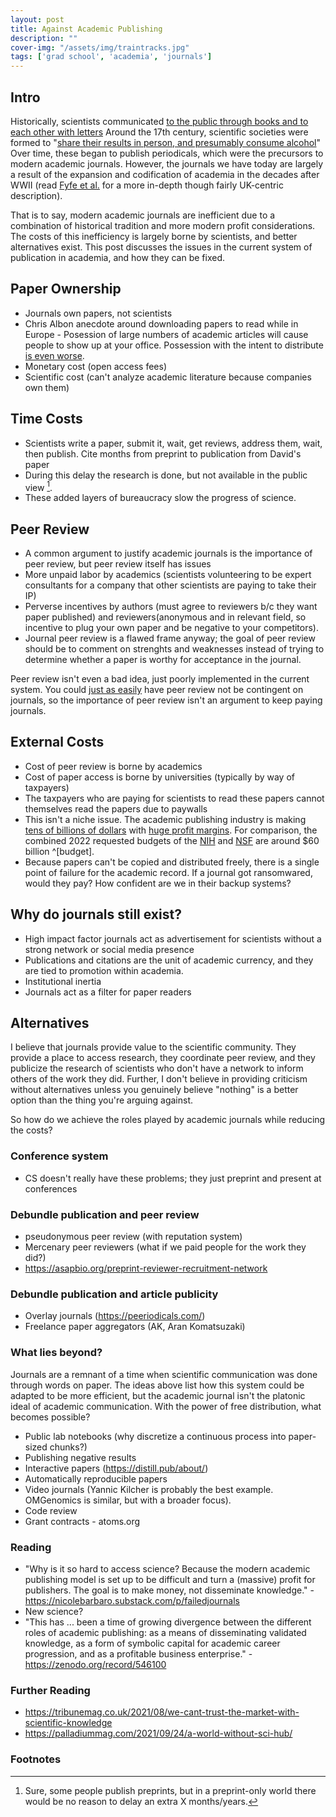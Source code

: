 ```yaml
---
layout: post
title: Against Academic Publishing 
description: ""
cover-img: "/assets/img/traintracks.jpg"
tags: ['grad school', 'academia', 'journals']
---
```


## Intro
Historically, scientists communicated [to the public through books and to each other with letters](http://garfield.library.upenn.edu/essays/v4p394y1979-80.pdf)
Around the 17th century, scientific societies were formed to "[share their results in person, and presumably consume alcohol](https://blogs.scientificamerican.com/information-culture/the-mostly-true-origins-of-the-scientific-journal/)"
Over time, these began to publish periodicals, which were the precursors to modern academic journals.
However, the journals we have today are largely a result of the expansion and codification of academia in the decades after WWII (read [Fyfe et al.](http://garfield.library.upenn.edu/essays/v4p394y1979-80.pdf) for a more in-depth though fairly UK-centric description).

That is to say, modern academic journals are inefficient due to a combination of historical tradition and more modern profit considerations.
The costs of this inefficiency is largely borne by scientists, and better alternatives exist.
This post discusses the issues in the current system of publication in academia, and how they can be fixed.


## Paper Ownership
- Journals own papers, not scientists
- Chris Albon anecdote around downloading papers to read while in Europe - 
Posession of large numbers of academic articles will cause people to show up at your office. 
Possession with the intent to distribute [is even worse](https://en.wikipedia.org/wiki/Aaron_Swartz).
- Monetary cost (open access fees)
- Scientific cost (can't analyze academic literature because companies own them)

## Time Costs
- Scientists write a paper, submit it, wait, get reviews, address them, wait, then publish.
Cite months from preprint to publication from David's paper
- During this delay the research is done, but not available in the public view [^preprints].
- These added layers of bureaucracy slow the progress of science.

## Peer Review 
- A common argument to justify academic journals is the importance of peer review, but peer review itself has issues
- More unpaid labor by academics (scientists volunteering to be expert consultants for a company that other scientists are paying to take their IP)
- Perverse incentives by authors (must agree to reviewers b/c they want paper published) and reviewers(anonymous and in relevant field, so incentive to plug your own paper and be negative to your competitors).
- Journal peer review is a flawed frame anyway; the goal of peer review should be to comment on strenghts and weaknesses instead of trying to determine whether a paper is worthy for acceptance in the journal.

Peer review isn't even a bad idea, just poorly implemented in the current system.
You could [just as easily](#TODO) have peer review not be contingent on journals, so the importance of peer review isn't an argument to keep paying journals.


## External Costs
- Cost of peer review is borne by academics
- Cost of paper access is borne by universities (typically by way of taxpayers)
- The taxpayers who are paying for scientists to read these papers cannot themselves read the papers due to paywalls
- This isn't a niche issue. The academic publishing industry is making [tens of billions of dollars](https://www.stm-assoc.org/2015_02_20_STM_Report_2015.pdf) with [huge profit margins](https://www.theguardian.com/science/2017/jun/27/profitable-business-scientific-publishing-bad-for-science).
For comparison, the combined 2022 requested budgets of the [NIH](https://officeofbudget.od.nih.gov/) and [NSF](https://www.nsf.gov/about/budget/fy2022/index.jsp) are around $60 billion ^[budget].
- Because papers can't be copied and distributed freely, there is a single point of failure for the academic record. 
If a journal got ransomwared, would they pay? How confident are we in their backup systems?


## Why do journals still exist?
- High impact factor journals act as advertisement for scientists without a strong network or social media presence
- Publications and citations are the unit of academic currency, and they are tied to promotion within academia.
- Institutional inertia
- Journals act as a filter for paper readers


## Alternatives
I believe that journals provide value to the scientific community.
They provide a place to access research, they coordinate peer review, and they publicize the research of scientists who don't have a network to inform others of the work they did.
Further, I don't believe in providing criticism without alternatives unless you genuinely believe "nothing" is a better option than the thing you're arguing against.

So how do we achieve the roles played by academic journals while reducing the costs?

### Conference system
- CS doesn't really have these problems; they just preprint and present at conferences
### Debundle publication and peer review
- pseudonymous peer review (with reputation system)
- Mercenary peer reviewers (what if we paid people for the work they did?)
- https://asapbio.org/preprint-reviewer-recruitment-network
### Debundle publication and article publicity
- Overlay journals (https://peeriodicals.com/)
- Freelance paper aggregators (AK, Aran Komatsuzaki)

### What lies beyond?
Journals are a remnant of a time when scientific communication was done through words on paper.
The ideas above list how this system could be adapted to be more efficient, but the academic journal isn't the platonic ideal of academic communication.
With the power of free distribution, what becomes possible?

- Public lab notebooks (why discretize a continuous process into paper-sized chunks?)
- Publishing negative results
- Interactive papers (https://distill.pub/about/)
- Automatically reproducible papers
- Video journals (Yannic Kilcher is probably the best example. OMGenomics is similar, but with a broader focus).
- Code review
- Grant contracts - atoms.org

### Reading
- "Why is it so hard to access science? Because the modern academic publishing model is set up to be difficult and turn a (massive) profit for publishers. The goal is to make money, not disseminate knowledge." - https://nicolebarbaro.substack.com/p/failedjournals
- New science?
- "This has ... been a time of growing divergence between the different roles of academic publishing: as a means of disseminating validated knowledge, as a form of symbolic capital for academic career progression, and as a profitable business enterprise." - https://zenodo.org/record/546100


### Further Reading
- https://tribunemag.co.uk/2021/08/we-cant-trust-the-market-with-scientific-knowledge
- https://palladiummag.com/2021/09/24/a-world-without-sci-hub/

### Footnotes
[^budget]: Publishing companies' revenues don't come solely from the US, so it's not necessarily the case that 20% of NIH funding goes to publisher fees. However, it is the case that you could fund two more NSFs with the amount of revenue journals make.
[^preprints]: Sure, some people publish preprints, but in a preprint-only world there would be no reason to delay an extra X months/years.

